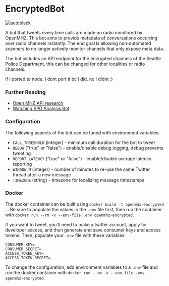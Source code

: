 # EncryptedBot
[![autoblack](https://github.com/spdconvos/encryptedbot_py/actions/workflows/black.yml/badge.svg)](https://github.com/spdconvos/encryptedbot_py/actions/workflows/black.yml)

A bot that tweets every time calls are made on radio monitored by OpenMHZ. This bot aims to provide metadata of conversations occurring over radio channels instantly. The end goal is allowing non-automated scanners to no longer actively monitor channels that only expose meta data.

The bot includes an API endpoint for the encrypted channels of the Seattle Police Department, this can be changed for other localities or radio channels.

if i ported to node. I dont port it bc i did. no i didnt ;)

### Further Reading
- [Open MHZ API research](./API/OPENMHZ_API.md)
- [Watching SPD Analysis Bot](https://github.com/watching-spd/umbrella)

### Configuration

The following aspects of the bot can be tuned with environment variables:

 * `CALL_THRESHOLD` (integer) - minimum call duration for the bot to tweet
 * `DEBUG` ("true" or "false") - enable/disable debug logging, debug prevents tweeting
 * `REPORT_LATENCY` ("true" or "false") - enable/disable average latency reporting
 * `WINDOW_M` (integer) - number of minutes to re-use the same Twitter thread after a new message
 * `TIMEZONE` (string) - timezone for localizing message timestamps

### Docker
The docker container can be built using `docker build -t openmhz-encrypted .`.
Be sure to populate the values in the `.env` file first, then run the container with `docker run --rm -v --env-file .env openmhz-encrypted`.

If you want to tweet, you'll need to make a twitter account, apply for developer access, and then generate and save consumer keys and access tokens. Then, populate your `.env` file with these variables:
```
CONSUMER_KEY=
CONSUMER_SECRET=
ACCESS_TOKEN_KEY=
ACCESS_TOKEN_SECRET=
```

To change the configuration, add environment variables to a `.env` file and run the docker container with `docker run --rm -v --env-file .env openmhz-encrypted`.
